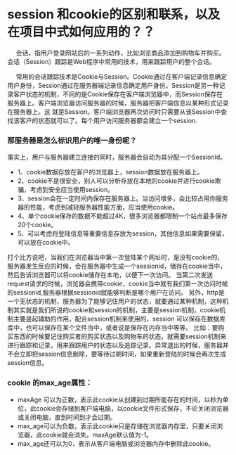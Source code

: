 # session 和cookie的区别和联系，以及在项目中式如何应用的？？ #

     会话，指用户登录网站后的一系列动作，比如浏览商品添加到购物车并购买。  
     会话（Session）跟踪是Web程序中常用的技术，用来跟踪用户的整个会话。
     
     常用的会话跟踪技术是Cookie与Session。Cookie通过在客户端记录信息确定用户身份，Session通过在服务器端记录信息确定用户身份。Session是另一种记录客户状态的机制，不同的是Cookie保存在客户端浏览器中，而Session保存在服务器上。客户端浏览器访问服务器的时候，服务器把客户端信息以某种形式记录在服务器上。这
就是Session。客户端浏览器再次访问时只需要从该Session中查找该客户的状态就可以了。每个用户访问服务器都会建立一个session.

### 那服务器是怎么标识用户的唯一身份呢？ ###

事实上，用户与服务器建立连接的同时，服务器会自动为其分配一个SessionId。

- 1、cookie数据存放在客户的浏览器上，session数据放在服务器上。
- 2、cookie不是很安全，别人可以分析存放在本地的cookie并进行cookie欺骗，考虑到安全应当使用session。
- 3、session会在一定时间内保存在服务器上。当访问增多，会比较占用你服务器的性能，考虑到减轻服务器性能方面，应当使用cookie。
- 4、单个cookie保存的数据不能超过4K，很多浏览器都限制一个站点最多保存20个cookie。
- 5、可以考虑将登陆信息等重要信息存放为session，其他信息如果需要保留，可以放在cookie中。

打个比方说吧，当我们在浏览器当中第一次登陆某个网址时，是没有cookie的，服务器发生反应的时候，会在服务器中生成一个sessionid，储存在cookie当中，然后告诉浏览器可以将cookie储存在本地，以便下一次访问。
当第二次发送request请求的时候，浏览器会携带cookie，cookie当中就有我们第一次访问时候的sessionid,服务器根据sessionid就能够判断是哪个用户在访问。
另外，http是一个无状态的机制，服务器为了能够记住用户的状态，就要通过某种机制，这种机制其实就是我们所说的cookie和session的机制，主要是session机制，cookie机制主要是起辅助的作用，配合session机制来使用的，session 可以保存在数据库库中，也可以保存在某个文件当中，或者说是保存在内存当中等等。
比如：要购买东西的时候要记住购买者的购买状态以及购物车的状态，就需要session机制来进行跟踪和记录，用来跟踪用户的状态以及追踪记录。异常退出的时候，服务器并不会立即把session信息删除，要等待过期时间，如果重新登陆的时候会再次生成session信息。

### cookie 的max_age属性： ###

- maxAge 可以为正数，表示此cookie从创建到过期所能存在的时间，以秒为单位，此cookie会存储到客户端电脑，以cookie文件形式保存，不论关闭浏览器或关闭电脑，直到时间到才会过期。
- max_age可以为负数，表示此cookie只是存储在浏览器内存里，只要关闭浏览器，此cookie就会消失。maxAge默认值为-1。
- max_age还可以为0，表示从客户端电脑或浏览器内存中删除此cookie。
